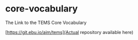 # core-vocabulary
The Link to the TEMS Core Vocabulary 

[https://git.ebu.io/aim/tems](Actual repository available here)
